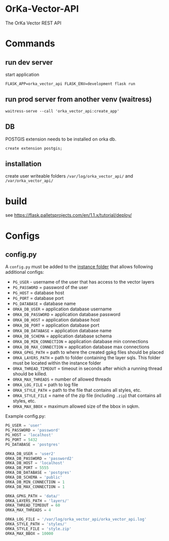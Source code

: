 # OrKa-Vector-API
The OrKa Vector REST API

# Commands

## run dev server

start application
```shell
FLASK_APP=orka_vector_api FLASK_ENV=development flask run
```

## run prod server from another venv (waitress)

```shell
waitress-serve --call 'orka_vector_api:create_app'
```

## DB

POSTGIS extension needs to be installed on orka db.

```
create extension postgis;
```

## installation

create user writeable folders `/var/log/orka_vector_api/` and `/var/orka_vector_api/`

# build

see https://flask.palletsprojects.com/en/1.1.x/tutorial/deploy/

# Configs

## config.py

A `config.py` must be added to the [instance folder](https://flask.palletsprojects.com/en/1.1.x/config/#instance-folders)
that allows following additional configs:

- `PG_USER` - username of the user that has access to the vector layers
- `PG_PASSWORD` = password of the user
- `PG_HOST` = database host
- `PG_PORT` = database port
- `PG_DATABASE` = database name
- `ORKA_DB_USER` = application database username
- `ORKA_DB_PASSWORD` = application database password
- `ORKA_DB_HOST` = application database host
- `ORKA_DB_PORT` = application database port
- `ORKA_DB_DATABASE` = application database name
- `ORKA_DB_SCHEMA` = application database schema
- `ORKA_DB_MIN_CONNECTION` = application database min connections
- `ORKA_DB_MAX_CONNECTION` = application database max connections
- `ORKA_GPKG_PATH` = path to where the created gpkg files should be placed
- `ORKA_LAYERS_PATH` = path to folder containing the layer sqls. This folder must be located within the instance folder
- `ORKA_THREAD_TIMEOUT` = timeout in seconds after which a running thread should be killed.
- `ORKA_MAX_THREADS` = number of allowed threads
- `ORKA_LOG_FILE` = path to log file
- `ORKA_STYLE_PATH` = path to the file that contains all styles, etc.
- `ORKA_STYLE_FILE` = name of the zip file (including `.zip`) that contains all styles, etc.
- `ORKA_MAX_BBOX` = maximum allowed size of the bbox in sqkm.

Example config.py:

```python
PG_USER = 'user'
PG_PASSWORD = 'password'
PG_HOST = 'localhost'
PG_PORT = 5432
PG_DATABASE = 'postgres'

ORKA_DB_USER = 'user2'
ORKA_DB_PASSWORD = 'password2'
ORKA_DB_HOST = 'localhost'
ORKA_DB_PORT = 5555
ORKA_DB_DATABASE = 'postgres'
ORKA_DB_SCHEMA = 'public'
ORKA_DB_MIN_CONNECTION = 1
ORKA_DB_MAX_CONNECTION = 1

ORKA_GPKG_PATH = 'data/'
ORKA_LAYERS_PATH = 'layers/'
ORKA_THREAD_TIMEOUT = 60
ORKA_MAX_THREADS = 4

ORKA_LOG_FILE = '/var/log/orka_vector_api/orka_vector_api.log'
ORKA_STYLE_PATH = 'styles/'
ORKA_STYLE_FILE = 'style.zip'
ORKA_MAX_BBOX = 10000
```
